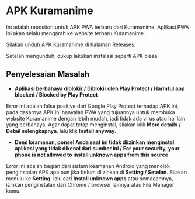 # APK Kuramanime
Ini adalah repositori untuk APK PWA terbaru dari Kuramanime. Aplikasi PWA ini akan selalu mengarah ke website terbaru Kuramanime.

Silakan unduh APK Kuramanime di halaman [Releases](https://github.com/wokesdev/kuramanime-latest-apk/releases). 

Setelah mengunduh, cukup lakukan instalasi seperti APK biasa.

## Penyelesaian Masalah
- **Aplikasi berbahaya diblokir / Diblokir oleh Play Protect / Harmful app blocked / Blocked by Play Protect**

Error ini adalah false positive dari Google Play Protect terhadap APK ini, pada dasarnya APK ini hanyalah PWA yang tujuannya untuk membuka website Kuramanime dengan lebih mudah, jadi tidak ada virus atau hal lain yang berbahaya. Agar dapat tetap menginstal, silakan klik **More details / Detail selengkapnya**, lalu klik **Install anyway**.

- **Demi keamanan, ponsel Anda saat ini tidak diizinkan menginstal aplikasi yang tidak dikenal dari sumber ini / For your security, your phone is not allowed to install unknown apps from this source**

Error ini adalah bagian dari sistem keamanan Android yang menolak penginstalan APK apa pun jika belum diizinkan di **Setting / Setelan**. Silakan menuju ke **Setting**, lalu cari **Install unknown apps** atau semacamnya, izinkan penginstalan dari Chrome / browser lainnya atau File Manager kamu.
